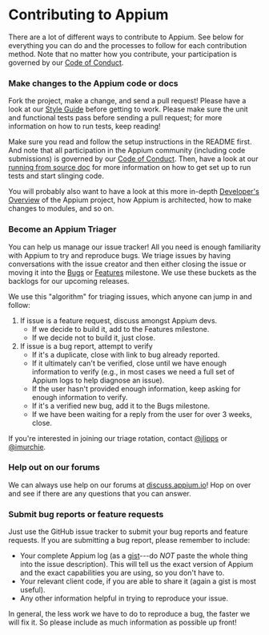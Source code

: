 # Contributing to Appium

There are a lot of different ways to contribute to Appium. See below for
everything you can do and the processes to follow for each contribution method.
Note that no matter how you contribute, your participation is governed by our
[Code of Conduct](CONDUCT.md).

### Make changes to the Appium code or docs

Fork the project, make a change, and send a pull request! Please have a look at
our [Style Guide](/docs/en/contributing-to-appium/style-guide-2.0.md) before
getting to work.  Please make sure the unit and functional tests pass before
sending a pull request; for more information on how to run tests, keep reading!

Make sure you read and follow the setup instructions in the README first. And note
that all participation in the Appium community (including code submissions) is
governed by our [Code of Conduct](CONDUCT.md). Then, have a look at our
[running from source doc](/docs/en/contributing-to-appium/appium-from-source.md) for more
information on how to get set up to run tests and start slinging code.

You will probably also want to have a look at this more in-depth [Developer's
Overview](/docs/en/contributing-to-appium/developers-overview.md) of the Appium
project, how Appium is architected, how to make changes to modules, and so on.

### Become an Appium Triager

You can help us manage our issue tracker! All you need is enough familiarity
with Appium to try and reproduce bugs. We triage issues by having conversations
with the issue creator and then either closing the issue or moving it into the
[Bugs](https://github.com/appium/appium/milestones/Bugs) or
[Features](https://github.com/appium/appium/milestones/Features) milestone. We
use these buckets as the backlogs for our upcoming releases.

We use this "algorithm" for triaging issues, which anyone can jump in and follow:

1. If issue is a feature request, discuss amongst Appium devs.
    * If we decide to build it, add to the Features milestone.
    * If we decide not to build it, just close.
2. If issue is a bug report, attempt to verify
    * If it's a duplicate, close with link to bug already reported.
    * If it ultimately can't be verified, close until we have enough information to verify (e.g., in most cases we need a full set of Appium logs to help diagnose an issue).
    * If the user hasn't provided enough information, keep asking for enough information to verify.
    * If it's a verified new bug, add it to the Bugs milestone.
    * If we have been waiting for a reply from the user for over 3 weeks, close.

If you're interested in joining our triage rotation, contact
[@jlipps](https://github.com/jlipps) or
[@imurchie](https://github.com/imurchie).

### Help out on our forums

We can always use help on our forums at
[discuss.appium.io](https://discuss.appium.io)! Hop on over and see if there
are any questions that you can answer.

### Submit bug reports or feature requests

Just use the GitHub issue tracker to submit your bug reports and feature
requests. If you are submitting a bug report, please remember to include:

* Your complete Appium log (as a [gist](https://gist.github.com)---do *NOT* paste the whole thing into the issue description). This will tell us the exact version of Appium and the exact capabilities you are using, so you don't have to.
* Your relevant client code, if you are able to share it (again a gist is most useful).
* Any other information helpful in trying to reproduce your issue.

In general, the less work we have to do to reproduce a bug, the faster we will
fix it. So please include as much information as possible up front!
